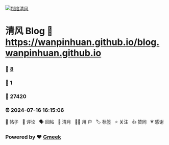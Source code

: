 [![烈焰清风](https://img.qfwl.tk/file/180676d76f0bd14023166.jpg)](https://github.com/wanpinhuan)

# 清风 Blog :link: https://wanpinhuan.github.io/blog.wanpinhuan.github.io 
### :page_facing_up: [8](https://wanpinhuan.github.io/blog.wanpinhuan.github.io/tag.html) 
### :speech_balloon: 1 
### :hibiscus: 27420 
### :alarm_clock: 2024-07-16 16:15:06 
📝 帖子 &nbsp; 💬 评论 &nbsp; 🗣 回帖 &nbsp; 🌙 清月 &nbsp; 👨‍💻 用
户 &nbsp; 🏷️ 标签 &nbsp; ⭐️ 关注 &nbsp; 👍 赞同 &nbsp; 💗 感谢 &nbsp;
### Powered by :heart: [Gmeek](https://github.com/Meekdai/Gmeek)
